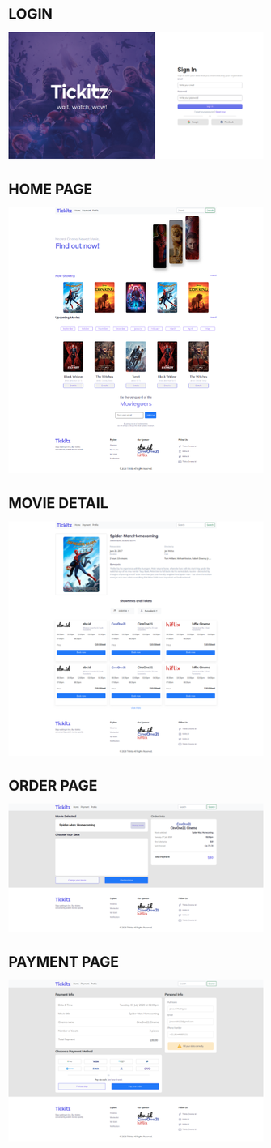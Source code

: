 # LOGIN

<img src="https://github.com/AzizImastara/responsiveWebsite/blob/master/assets/readme/login.png" alt="login" >

# HOME PAGE

<img src="https://github.com/AzizImastara/responsiveWebsite/blob/master/assets/readme/homepage.png" alt="home" >

# MOVIE DETAIL

<img src="https://github.com/AzizImastara/responsiveWebsite/blob/master/assets/readme/moviedetail.png" alt="detail" >

# ORDER PAGE

<img src="https://github.com/AzizImastara/responsiveWebsite/blob/master/assets/readme/orderpage.png" alt="order" >

# PAYMENT PAGE

<img src="https://github.com/AzizImastara/responsiveWebsite/blob/master/assets/readme/paymentpage.png" alt="payment" >
